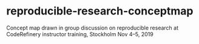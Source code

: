 # reproducible-research-conceptmap
Concept map drawn in group discussion on reproducible research at CodeRefinery instructor training, Stockholm Nov 4–5, 2019
